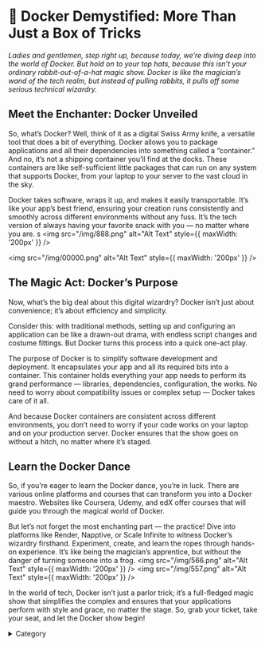 
# 📑 Docker Demystified: More Than Just a Box of Tricks

*Ladies and gentlemen, step right up, because today, we’re diving deep into the world of Docker. But hold on to your top hats, because this isn’t your ordinary rabbit-out-of-a-hat magic show. Docker is like the magician’s wand of the tech realm, but instead of pulling rabbits, it pulls off some serious technical wizardry.*

## Meet the Enchanter: Docker Unveiled

So, what’s Docker? Well, think of it as a digital Swiss Army knife, a versatile tool that does a bit of everything. Docker allows you to package applications and all their dependencies into something called a “container.” And no, it’s not a shipping container you’ll find at the docks. These containers are like self-sufficient little packages that can run on any system that supports Docker, from your laptop to your server to the vast cloud in the sky.

Docker takes software, wraps it up, and makes it easily transportable. It’s like your app’s best friend, ensuring your creation runs consistently and smoothly across different environments without any fuss. It’s the tech version of always having your favorite snack with you — no matter where you are.
s
<img src="/img/888.png" alt="Alt Text" style={{ maxWidth: '200px' }} />

<img src="/img/00000.png" alt="Alt Text" style={{ maxWidth: '200px' }} />

## The Magic Act: Docker’s Purpose

Now, what’s the big deal about this digital wizardry? Docker isn’t just about convenience; it’s about efficiency and simplicity.

Consider this: with traditional methods, setting up and configuring an application can be like a drawn-out drama, with endless script changes and costume fittings. But Docker turns this process into a quick one-act play.

The purpose of Docker is to simplify software development and deployment. It encapsulates your app and all its required bits into a container. This container holds everything your app needs to perform its grand performance — libraries, dependencies, configuration, the works. No need to worry about compatibility issues or complex setup — Docker takes care of it all.

And because Docker containers are consistent across different environments, you don’t need to worry if your code works on your laptop and on your production server. Docker ensures that the show goes on without a hitch, no matter where it’s staged.

## Learn the Docker Dance

So, if you’re eager to learn the Docker dance, you’re in luck. There are various online platforms and courses that can transform you into a Docker maestro. Websites like Coursera, Udemy, and edX offer courses that will guide you through the magical world of Docker.

But let’s not forget the most enchanting part — the practice! Dive into platforms like Render, Napptive, or Scale Infinite to witness Docker’s wizardry firsthand. Experiment, create, and learn the ropes through hands-on experience. It’s like being the magician’s apprentice, but without the danger of turning someone into a frog.
<img src="/img/566.png" alt="Alt Text" style={{ maxWidth: '200px' }} />
<img src="/img/557.png" alt="Alt Text" style={{ maxWidth: '200px' }} />

In the world of tech, Docker isn’t just a parlor trick; it’s a full-fledged magic show that simplifies the complex and ensures that your applications perform with style and grace, no matter the stage. So, grab your ticket, take your seat, and let the Docker show begin!

<details>

<summary>Category</summary>

Kubernetes, cloud computing, DevOps, cloud services, hosting platform, container orchestration, cloud infrastructure, cloud deployment, cloud management, cloud technology, cloud solutions&#x20;

</details>

